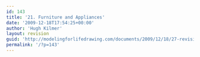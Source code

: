 ```yaml
---
id: 143
title: '21. Furniture and Appliances'
date: '2009-12-18T17:54:25+00:00'
author: 'Hugh Kilmer'
layout: revision
guid: 'http://modelingforlifedrawing.com/documents/2009/12/18/27-revision/'
permalink: '/?p=143'
---
```


